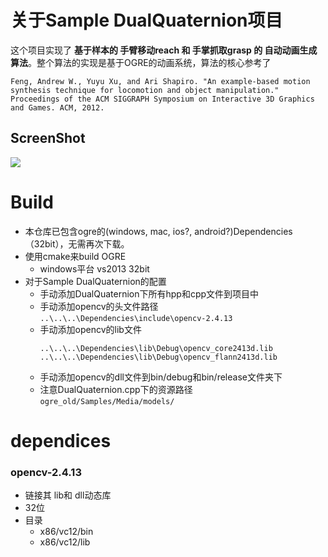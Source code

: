 # 关于Sample DualQuaternion项目
这个项目实现了 **基于样本的 手臂移动reach 和 手掌抓取grasp 的 自动动画生成算法**。整个算法的实现是基于OGRE的动画系统，算法的核心参考了
```
Feng, Andrew W., Yuyu Xu, and Ari Shapiro. "An example-based motion synthesis technique for locomotion and object manipulation." Proceedings of the ACM SIGGRAPH Symposium on Interactive 3D Graphics and Games. ACM, 2012.
```

## ScreenShot
![](https://raw.githubusercontent.com/lealzhan/ogre_old/master/Samples/DualQuaternion/Connection/result/reach_0.gif)

# Build

- 本仓库已包含ogre的(windows, mac, ios?, android?)Dependencies（32bit），无需再次下载。
- 使用cmake来build OGRE
	- windows平台 vs2013 32bit
- 对于Sample DualQuaternion的配置
	- 手动添加DualQuaternion下所有hpp和cpp文件到项目中
	- 手动添加opencv的头文件路径
		```..\..\..\Dependencies\include\opencv-2.4.13```
	- 手动添加opencv的lib文件
		```
		..\..\..\Dependencies\lib\Debug\opencv_core2413d.lib
		..\..\..\Dependencies\lib\Debug\opencv_flann2413d.lib
		```
	- 手动添加opencv的dll文件到bin/debug和bin/release文件夹下
	- 注意DualQuaternion.cpp下的资源路径
	```ogre_old/Samples/Media/models/```
	
 

# dependices

### opencv-2.4.13

- 链接其 lib和 dll动态库
- 32位
- 目录
	- x86/vc12/bin
	- x86/vc12/lib
